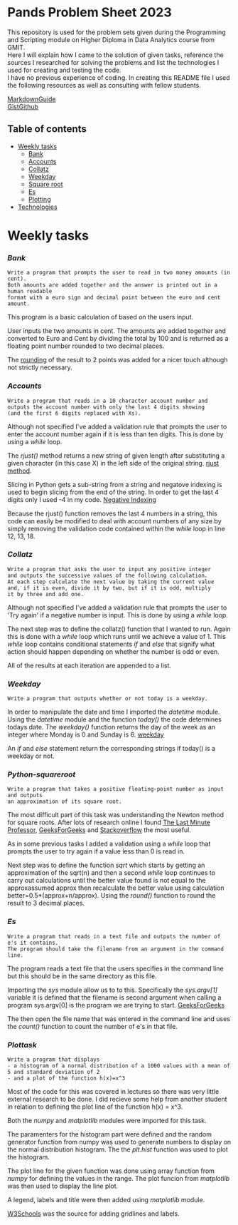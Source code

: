# Pands Problem Sheet 2023


This repository is used for the problem sets given during the Programming and Scripting module on Higher Diploma in Data Analytics course from GMIT.\
Here I will explain how I came to the solution of given tasks, reference the sources I researched for solving the problems and list the technologies I used for creating and testing the code.\
I have no previous experience of coding.  In creating this README file I used the following resources as well as consulting with fellow students.

[MarkdownGuide](https://www.markdownguide.org/cheat-sheet/)\
[GistGithub](https://gist.github.com/DomPizzie/7a5ff55ffa9081f2de27c315f5018afc)

## Table of contents
* [Weekly tasks](#weekly-tasks)
    * [Bank](#bank)
    * [Accounts](#accounts)
    * [Collatz](#collatz)
    * [Weekday](#weekday)
    * [Square root](#python-squareroot)
    * [Es](#es)
    * [Plotting](#plottask)
* [Technologies](#technologies)


Weekly tasks
======
### ***Bank***

    Write a program that prompts the user to read in two money amounts (in cent).  
    Both amounts are added together and the answer is printed out in a human readable 
    format with a euro sign and decimal point between the euro and cent amount.

This program is a basic calculation of based on the users input.

User inputs the two amounts in cent. The amounts are added together and converted to Euro and Cent by dividing the total by 100 and is returned as a floating point number rounded to two decimal places.

The [rounding](https://pythonguides.com/python-print-2-decimal-places/) of the result to 2 points was added for a nicer touch although not strictly necessary.


### ***Accounts***

    Write a program that reads in a 10 character account number and
    outputs the account number with only the last 4 digits showing
    (and the first 6 digits replaced with Xs).

Although not specified I've added a validation rule that prompts the user to enter the account number again if it is less than ten digits.  This is done by using a *while* loop.

The *rjust()* method returns a new string of given length after substituting a given character (in this case X) in the left side of the original string. [rjust method](https://www.geeksforgeeks.org/python-string-rjust-method/).

Slicing in Python gets a sub-string from a string and negatove indexing is used to begin slicing from the end of the string.  In order to get the last 4 digits only I used -4 in my code. [Negative Indexing](https://www.tutorialspoint.com/what-is-a-negative-indexing-in-python)

Because the rjust() function removes the last 4 numbers in a string, this code can easily be modified to deal with account numbers of any size by simply removing the validation code contained within the *while* loop in line 12, 13, 18.

### ***Collatz***

    Write a program that asks the user to input any positive integer
    and outputs the successive values of the following calculation.
    At each step calculate the next value by taking the current value 
    and, if it is even, divide it by two, but if it is odd, multiply 
    it by three and add one.

Although not specified I've added a validation rule that prompts the user to 'Try again' if a negative number is input.  This is done by using a *while* loop.

The next step was to define the collatz() function that I wanted to run.  Again this is done with a *while* loop which runs until we achieve a value of 1.  This *while* loop contains conditional statements *if* and *else* that signify what action should happen depending on whether the number is odd or even.

All of the results at each iteration are appended to a list.

### ***Weekday***

    Write a program that outputs whether or not today is a weekday.

In order to manipulate the date and time I imported the *datetime* module.  Using the *datetime* module and the function *today()* the code determines todays date.  The *weekday()* function returns the day of the week as an integer where Monday is 0 and Sunday is 6. [weekday](https://pythontic.com/datetime/date/weekday)

An *if* and *else* statement return the corresponding strings if today() is a weekday or not.

### ***Python-squareroot***

    Write a program that takes a positive floating-point number as input and outputs 
    an approximation of its square root.

The most difficult part of this task was understanding the Newton method for square roots.  After lots of research online I found [The Last Minute Professor](https://www.youtube.com/watch?v=xdlIFw5EM4w), [GeeksForGeeks](https://www.geeksforgeeks.org/program-for-newton-raphson-method/) and [Stackoverflow](https://stackoverflow.com/questions/28733759/python-square-function-using-newtons-algorithm) the most useful.

As in some previous tasks I added a validation using a *while* loop that prompts the user to try again if a value less than 0 is read in.

Next step was to define the function *sqrt* which starts by getting an approximation of the sqrt(n) and then a second *while* loop continues to carry out calculations until the better value found is not equal to the approxassumed approx then recalculate the better value using calculation better=0.5*(approx+n/approx).  Using the *round()* function to round the result to 3 decimal places.

### ***Es***

    Write a program that reads in a text file and outputs the number of e's it contains.
    The program should take the filename from an argument in the command line.

The program reads a text file that the users specifies in the command line but this should be in the same directory as this file.

Importing the *sys* module allow us to to this.  Specifically the *sys.argv[1]* variable it is defined that the filename is second argument when calling a program sys.argv[0] is the program we are trying to start. [GeeksForGeeks](https://www.geeksforgeeks.org/command-line-arguments-in-python/)

The then open the file name that was entered in the command line and uses the *count()* function to count the number of e's in that file.

### ***Plottask***

    Write a program that displays
    - a histogram of a normal distribution of a 1000 values with a mean of 5 and standard deviation of 2
    - and a plot of the function h(x)=x^3

Most of the code for this was covered in lectures so there was very little external research to be done.  I did recieve some help from another student in relation to defining the plot line of the function h(x) = x^3.

Both the *numpy* and *matplotlib* modules were imported for this task.

The paramenters for the histogram part were defined and the random generator function from numpy was used to generate numbers to display on the normal distribution histogram.  The the *plt.hist* function was used to plot the histogram.

The plot line for the given function was done using array function from *numpy* for defining the values in the range.  The plot funcion from *matplotlib* was then used to display the line plot.

A legend, labels and title were then added using *matplotlib* module.


[W3Schools](https://www.w3schools.com/python/matplotlib_grid.asp) was the source for adding gridlines and labels.